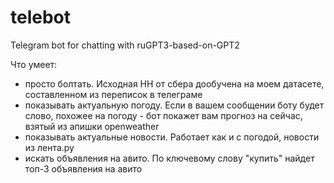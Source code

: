 # telebot
Telegram bot for chatting with ruGPT3-based-on-GPT2


Что умеет:
 - просто болтать. Исходная НН от сбера дообучена на моем датасете, составленном из переписок в телеграме
 - показывать актуальную погоду. Если в вашем сообщении боту будет слово, похожее на погоду - бот покажет вам прогноз на сейчас, взятый из апишки openweather
 - показывать актуальные новости. Работает как и с погодой, новости из лента.ру
 - искать объявления на авито. По ключевому слову "купить" найдет топ-3 объявления на авито
